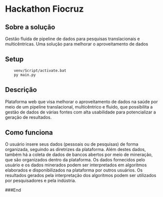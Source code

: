 # Hackathon Fiocruz

## Sobre a solução
Gestão fluida de pipeline de dados para pesquisas translacionais e multicêntricas. Uma solução para melhorar o aproveitamento de dados


## Setup
```
    venv/Script/activate.bat
    py main.py
```

## Descrição

Plataforma web que visa melhorar o aproveitamento de dados na saúde por meio de um pipeline translacional, multicêntrico e fluido, que possibilita a gestão de dados de várias fontes com alta usabilidade para potencializar a geração de resultados.

## Como funciona
O usuário insere seus dados (pessoais ou de pesquisas) de forma organizada, seguindo as diretrizes da plataforma. Além destes dados, também há a coleta de dados de bancos abertos por meio de mineração, que são organizados dentro da plataforma. Os dados fornecidos pelo usuário e os dados minerados podem ser interpretados em algoritmos elaborados e disponibilizados na plataforma por outros usuários. Os resultados gerados pela interpretação dos algoritmos podem ser utilizados por pesquisadores e pela indústria.

###End